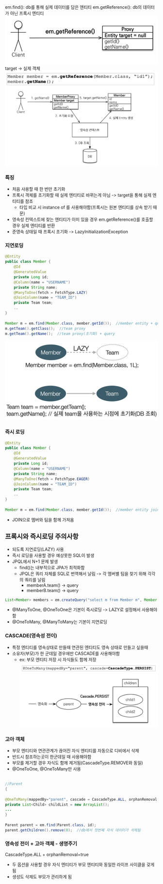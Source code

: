 em.find(): db를 통해 실제 데이터를 담은 엔티티
em.getReference(): db의 데이터가 아닌 프록시 엔티티
![](Users/navill/Documents/Obsidian%20Vault/Pasted%20image%2020231215024628.png)target -> 실제 객체
![](Users/navill/Documents/Obsidian%20Vault/Pasted%20image%2020231215025036.png)
### 특징
- 처음 사용할 때 한 번만 초기화
- 프록시 객체를 초기화할 때 실제 엔티티로 바뀌는게 아님 -> target을 통해 실제 엔티티를 참조
	- 타입 비교 시 instance of 를 사용해야함(프록시는 원본 엔티티를 상속 받기 때문)
- 영속성 컨텍스트에 찾는 엔티티가 이미 있을 경우 em.getReference()를 호출할 경우 실제 엔티티를 반환
- 준영속 상태일 때 프록시 초기화 -> LazyInitializationException 

### 지연로딩
```java
@Entity
public class Member {
	@Id
	@GeneratedValue
	private Long id;
	@Column(name = "USERNAME")
	private String name;
	@ManyToOne(fetch = FetchType.LAZY)
	@JoinColumn(name = "TEAM_ID")
	private Team team;
	..
}

Member m = em.find(Member.class, member.getId());  //member entity + query
m.getTeam().getClass();  //team proxy
m.getTeam().getName();  //team proxy(초기화) + query
```
![](Users/navill/Documents/Obsidian%20Vault/Pasted%20image%2020231215031627.png)
### 즉시 로딩
```java
@Entity
public class Member {
	@Id
	@GeneratedValue
	private Long id;
	@Column(name = "USERNAME")
	private String name;
	@ManyToOne(fetch = FetchType.EAGER)
	@JoinColumn(name = "TEAM_ID")
	private Team team;
	..
}

Member m = em.find(Member.class, member.getId());  //member entity join with team entity + query
```
- JOIN으로 멤버와 팀을 함께 가져옴


## 프록시와 즉시로딩 주의사항
- 되도록 지연로딩(LAZY) 사용
- 즉시 로딩을 사용할 경우 예상못한 SQL이 발생 
- JPQL에서 N+1 문제 발생
	- find()는 내부적으로 JPA가 최적화함
	- JPQL은 쿼리 자체를 SQL로 번역해서 날림 -> 각 멤버별 팀을 찾기 위해 각각의 쿼리를 날림
		- memberA.team() -> query
		- memberB.team() -> query
```java
List<Member> members = em.createQuery("select m from Member m", Member.class).getResultList();
```

- @ManyToOne, @OneToOne은 기본이 즉시로딩 -> LAZY로 설정해서 사용해야함 
- @OneToMany, @ManyToMany는 기본이 지연로딩

### CASCADE(영속성 전이)
- 특정 엔티티를 영속상태로 만들때 연관된 엔티티도 영속 상태로 만들고 싶을때
- 소유자(부모)가 한 군데일 경우에만 CASCADE를 사용해야함
	- ex: 부모 엔티티 저장 시 자식들도 함께 저장 
![](Users/navill/Documents/Obsidian%20Vault/Pasted%20image%2020231215033912.png)
### 고아 객체
- 부모 엔티티와 연관관계가 끊어진 자식 엔티티를 자동으로 디비에서 삭제
- 반드시 참조하는곳이 한군데일 때 사용해야함
- 부모를 제거할 경우 자식도 함께 제거됨(CascadeType.REMOVE와 동일)
- @OneToOne, @OneToMany만 사용
```java

//Parent
{

@OneToMany(mappedBy="parent", cascade = CascadeType.ALL, orphanRemoval = true)
private List<Child> childList = new ArrayList();
...
}

Parent parent = em.find(Parent.class, id);
parent.getChildren().remove(0);  //db에서 첫번째 자식 데이터가 삭제됨
```


### 영속성 전이 + 고아 객체 - 생명주기
CascadeType.ALL + orphanRemoval=true
- 두 옵션을 사용할 경우 자식 엔티티가 부모 엔티티와 동일한 라이프 사이클을 갖게됨
- 생성도 삭제도 부모가 관리하게 됨
